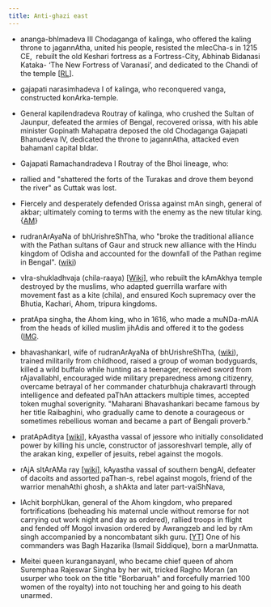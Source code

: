 ```yaml
---
title: Anti-ghazi east
---
```


- ananga-bhImadeva III Chodaganga of kalinga, who offered the kaling throne to jagannAtha, united his people, resisted the mlecCha-s in 1215 CE,  rebuilt the old Keshari fortress as a Fortress-City, Abhinab Bidanasi Kataka- ‘The New Fortress of Varanasi’, and dedicated to the Chandi of the temple \[[RL](http://rightlog.in/2017/07/blue-mountain-oriya-forces-orissa/)\].
- gajapati narasimhadeva I of kalinga, who reconquered vanga, constructed konArka-temple.
- General kapilendradeva Routray of kalinga, who crushed the Sultan of Jaunpur, defeated the armies of Bengal, recovered orissa, with his able minister Gopinath Mahapatra deposed the old Chodaganga Gajapati Bhanudeva IV, dedicated the throne to jagannAtha, attacked even bahamanI capital bIdar.
-  Gajapati Ramachandradeva I Routray of the Bhoi lineage, who:
  - rallied and "shattered the forts of the Turakas and drove them beyond the river" as Cuttak was lost.
  - Fiercely and desperately defended Orissa against mAn singh, general of akbar; ultimately coming to terms with the enemy as the new titular king. {[AM](https://www.quora.com/How-was-life-in-Odisha-during-the-Mughal-rule-16th-18th-century/answer/Abhilash-Mohanty-34?share=016b8e4c&srid=OWUWm)}

- rudranArAyaNa of bhUrishreShTha, who "broke the traditional alliance with the Pathan sultans of Gaur and struck new alliance with the Hindu kingdom of Odisha and accounted for the downfall of the Pathan regime in Bengal". ([wiki](https://en.wikipedia.org/wiki/Rudranarayan))


- vIra-shukladhvaja (chila-raaya) \[[Wiki](http://en.wikipedia.org/wiki/Chilarai)\], who rebuilt the kAmAkhya temple destroyed by the muslims, who adapted guerrilla warfare with movement fast as a kite (chila), and ensured Koch supremacy over the Bhutia, Kachari, Ahom, tripura kingdoms.
- pratApa singha, the Ahom king, who in 1616, who made a muNDa-mAlA from the heads of killed muslim jihAdis and offered it to the godess ([IMG](../../../images/snippets/pratApa-simha-muslim-heads.jpg).  

- bhavashankarI, wife of rudranArAyaNa of bhUrishreShTha, ([wiki](https://en.wikipedia.org/wiki/Bhavashankari)), trained militarily from childhood, raised a group of woman bodyguards, killed a wild buffalo while hunting as a teenager, received sword from rAjavallabhI, encouraged wide military preparedness among citizenry, overcame betrayal of her commander chaturbhuja chakravartI through intelligence and defeated paThAn attackers multiple times, accepted token mughal soverignity. "Maharani Bhavashankari became famous by her title Raibaghini, who gradually came to denote a courageous or sometimes rebellious woman and became a part of Bengali proverb."
- pratApAditya \[[wiki](https://en.wikipedia.org/wiki/Pratapaditya)\], kAyastha vassal of jessore who initially consolidated power by killing his uncle, constructor of jassoreshvarI temple, ally of the arakan king, expeller of jesuits, rebel against the mogols.
- rAjA sItArAMa ray \[[wiki](https://en.wikipedia.org/wiki/Raja_Sitaram_Ray)\], kAyastha vassal of southern bengAl, defeater of dacoits and assorted paThan-s, rebel against mogols, friend of the warrior menahAthi ghosh, a shAkta and later part-vaiShNava,  
- lAchit borphUkan, general of the Ahom kingdom, who prepared fortrifications (beheading his maternal uncle without remorse for not carrying out work night and day as ordered), rallied troops in flight and fended off Mogol invasion ordered by Awrangzeb and led by rAm singh accompanied by a noncombatant sikh guru. \[[YT](https://www.youtube.com/watch?v=_fOayADK5NY)\] One of his commanders was Bagh Hazarika (Ismail Siddique), born a marUnmatta.
- Meitei queen kuranganayanI, who became chief queen of ahom Suremphaa Rajeswar Singha by her wit, tricked Ragho Moran (an usurper who took on the title "Borbaruah" and forcefully married 100 women of the royalty) into not touching her and going to his death unarmed.